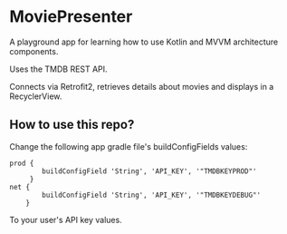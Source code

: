 # MoviePresenter
A playground app for learning how to use Kotlin and MVVM architecture components.

Uses the TMDB REST API.

Connects via Retrofit2, retrieves details about movies and displays in a RecyclerView.

## How to use this repo?

Change the following app gradle file's buildConfigFields values:

```
prod {
        buildConfigField 'String', 'API_KEY', '"TMDBKEYPROD"'
     }
net {
        buildConfigField 'String', 'API_KEY', '"TMDBKEYDEBUG"'
    }
```

To your user's API key values.
